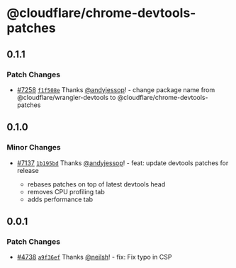 # @cloudflare/chrome-devtools-patches

## 0.1.1

### Patch Changes

- [#7258](https://github.com/cloudflare/workers-sdk/pull/7258) [`f1f508e`](https://github.com/cloudflare/workers-sdk/commit/f1f508ec1acefd7b409b77ae1070029953cca061) Thanks [@andyjessop](https://github.com/andyjessop)! - change package name from @cloudflare/wrangler-devtools to @cloudflare/chrome-devtools-patches

## 0.1.0

### Minor Changes

- [#7137](https://github.com/cloudflare/workers-sdk/pull/7137) [`1b195bd`](https://github.com/cloudflare/workers-sdk/commit/1b195bd09aef282a8a205d341579cdb7e3755d89) Thanks [@andyjessop](https://github.com/andyjessop)! - feat: update devtools patches for release

  - rebases patches on top of latest devtools head
  - removes CPU profiling tab
  - adds performance tab

## 0.0.1

### Patch Changes

- [#4738](https://github.com/cloudflare/workers-sdk/pull/4738) [`a9f36ef`](https://github.com/cloudflare/workers-sdk/commit/a9f36ef01c6080352934cfd31c4987c5e197f8b5) Thanks [@neilsh](https://github.com/neilsh)! - fix: Fix typo in CSP
